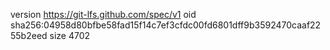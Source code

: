 version https://git-lfs.github.com/spec/v1
oid sha256:04958d80bfbe58fad15f14c7ef3cfdc00fd6801dff9b3592470caaf2255b2eed
size 4702
